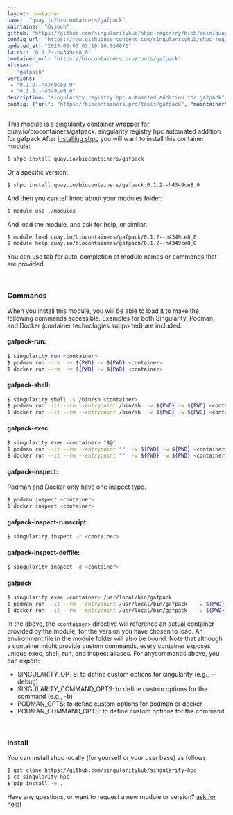 ```yaml
---
layout: container
name:  "quay.io/biocontainers/gafpack"
maintainer: "@vsoch"
github: "https://github.com/singularityhub/shpc-registry/blob/main/quay.io/biocontainers/gafpack/container.yaml"
config_url: "https://raw.githubusercontent.com/singularityhub/shpc-registry/main/quay.io/biocontainers/gafpack/container.yaml"
updated_at: "2025-03-05 03:10:10.034071"
latest: "0.1.2--h4349ce8_0"
container_url: "https://biocontainers.pro/tools/gafpack"
aliases:
 - "gafpack"
versions:
 - "0.1.0--h4349ce8_0"
 - "0.1.2--h4349ce8_0"
description: "singularity registry hpc automated addition for gafpack"
config: {"url": "https://biocontainers.pro/tools/gafpack", "maintainer": "@vsoch", "description": "singularity registry hpc automated addition for gafpack", "latest": {"0.1.2--h4349ce8_0": "sha256:3abf427684adcc42ddeb9b86438819f1e6eec2371a5474da2c3e0ecaebd16e73"}, "tags": {"0.1.0--h4349ce8_0": "sha256:df4babed8bc7dee369accc91560f8f8172cebbf65b233fecb0f3674f312e5529", "0.1.2--h4349ce8_0": "sha256:3abf427684adcc42ddeb9b86438819f1e6eec2371a5474da2c3e0ecaebd16e73"}, "docker": "quay.io/biocontainers/gafpack", "aliases": {"gafpack": "/usr/local/bin/gafpack"}}
---
```


This module is a singularity container wrapper for quay.io/biocontainers/gafpack.
singularity registry hpc automated addition for gafpack
After [installing shpc](#install) you will want to install this container module:


```bash
$ shpc install quay.io/biocontainers/gafpack
```

Or a specific version:

```bash
$ shpc install quay.io/biocontainers/gafpack:0.1.2--h4349ce8_0
```

And then you can tell lmod about your modules folder:

```bash
$ module use ./modules
```

And load the module, and ask for help, or similar.

```bash
$ module load quay.io/biocontainers/gafpack/0.1.2--h4349ce8_0
$ module help quay.io/biocontainers/gafpack/0.1.2--h4349ce8_0
```

You can use tab for auto-completion of module names or commands that are provided.

<br>

### Commands

When you install this module, you will be able to load it to make the following commands accessible.
Examples for both Singularity, Podman, and Docker (container technologies supported) are included.

#### gafpack-run:

```bash
$ singularity run <container>
$ podman run --rm  -v ${PWD} -w ${PWD} <container>
$ docker run --rm  -v ${PWD} -w ${PWD} <container>
```

#### gafpack-shell:

```bash
$ singularity shell -s /bin/sh <container>
$ podman run --it --rm --entrypoint /bin/sh  -v ${PWD} -w ${PWD} <container>
$ docker run --it --rm --entrypoint /bin/sh  -v ${PWD} -w ${PWD} <container>
```

#### gafpack-exec:

```bash
$ singularity exec <container> "$@"
$ podman run --it --rm --entrypoint ""  -v ${PWD} -w ${PWD} <container> "$@"
$ docker run --it --rm --entrypoint ""  -v ${PWD} -w ${PWD} <container> "$@"
```

#### gafpack-inspect:

Podman and Docker only have one inspect type.

```bash
$ podman inspect <container>
$ docker inspect <container>
```

#### gafpack-inspect-runscript:

```bash
$ singularity inspect -r <container>
```

#### gafpack-inspect-deffile:

```bash
$ singularity inspect -d <container>
```


#### gafpack

```bash
$ singularity exec <container> /usr/local/bin/gafpack
$ podman run --it --rm --entrypoint /usr/local/bin/gafpack   -v ${PWD} -w ${PWD} <container> -c " $@"
$ docker run --it --rm --entrypoint /usr/local/bin/gafpack   -v ${PWD} -w ${PWD} <container> -c " $@"
```



In the above, the `<container>` directive will reference an actual container provided
by the module, for the version you have chosen to load. An environment file in the
module folder will also be bound. Note that although a container
might provide custom commands, every container exposes unique exec, shell, run, and
inspect aliases. For anycommands above, you can export:

 - SINGULARITY_OPTS: to define custom options for singularity (e.g., --debug)
 - SINGULARITY_COMMAND_OPTS: to define custom options for the command (e.g., -b)
 - PODMAN_OPTS: to define custom options for podman or docker
 - PODMAN_COMMAND_OPTS: to define custom options for the command

<br>

### Install

You can install shpc locally (for yourself or your user base) as follows:

```bash
$ git clone https://github.com/singularityhub/singularity-hpc
$ cd singularity-hpc
$ pip install -e .
```

Have any questions, or want to request a new module or version? [ask for help!](https://github.com/singularityhub/singularity-hpc/issues)
